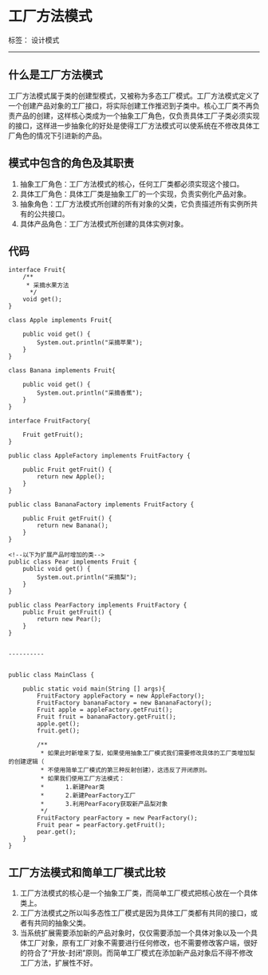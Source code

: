 # 工厂方法模式

标签： 设计模式

---

## 什么是工厂方法模式
工厂方法模式属于类的创建型模式，又被称为多态工厂模式。工厂方法模式定义了一个创建产品对象的工厂接口，将实际创建工作推迟到子类中。核心工厂类不再负责产品的创建，这样核心类成为一个抽象工厂角色，仅负责具体工厂子类必须实现的接口，这样进一步抽象化的好处是使得工厂方法模式可以使系统在不修改具体工厂角色的情况下引进新的产品。

## 模式中包含的角色及其职责

 1. 抽象工厂角色：工厂方法模式的核心，任何工厂类都必须实现这个接口。
 2. 具体工厂角色：具体工厂类是抽象工厂的一个实现，负责实例化产品对象。
 3. 抽象角色：工厂方法模式所创建的所有对象的父类，它负责描述所有实例所共有的公共接口。
 4. 具体产品角色：工厂方法模式所创建的具体实例对象。

## 代码
```
interface Fruit{
    /**
     * 采摘水果方法
      */
    void get();
}

class Apple implements Fruit{

    public void get() {
        System.out.println("采摘苹果");
    }
}

class Banana implements Fruit{

    public void get() {
        System.out.println("采摘香蕉");
    }
}

interface FruitFactory{

    Fruit getFruit();
}

public class AppleFactory implements FruitFactory {

    public Fruit getFruit() {
        return new Apple();
    }
}

public class BananaFactory implements FruitFactory {

    public Fruit getFruit() {
        return new Banana();
    }
}

<!--以下为扩展产品时增加的类-->
public class Pear implements Fruit {
    public void get() {
        System.out.println("采摘梨");
    }
}

public class PearFactory implements FruitFactory {
    public Fruit getFruit() {
        return new Pear();
    }
}


----------


public class MainClass {

    public static void main(String [] args){
        FruitFactory appleFactory = new AppleFactory();
        FruitFactory bananaFactory = new BananaFactory();
        Fruit apple = appleFactory.getFruit();
        Fruit fruit = bananaFactory.getFruit();
        apple.get();
        fruit.get();

        /**
         * 如果此时新增来了梨，如果使用抽象工厂模式我们需要修改具体的工厂类增加梨的创建逻辑（
         * 不使用简单工厂模式的第三种反射创建），这违反了开闭原则。
         * 如果我们使用工厂方法模式：
         *      1.新建Pear类
         *      2.新建PearFactory工厂
         *      3.利用PearFacory获取新产品梨对象
         */
        FruitFactory pearFactory = new PearFactory();
        Fruit pear = pearFactory.getFruit();
        pear.get();
    }
}
```

## 工厂方法模式和简单工厂模式比较

 1. 工厂方法模式的核心是一个抽象工厂类，而简单工厂模式把核心放在一个具体类上。
 2. 工厂方法模式之所以叫多态性工厂模式是因为具体工厂类都有共同的接口，或者有共同的抽象父类。
 3. 当系统扩展需要添加新的产品对象时，仅仅需要添加一个具体对象以及一个具体工厂对象，原有工厂对象不需要进行任何修改，也不需要修改客户端，很好的符合了“开放-封闭”原则。而简单工厂模式在添加新产品对象后不得不修改工厂方法，扩展性不好。

 
 
